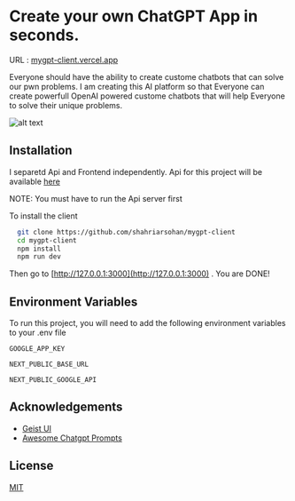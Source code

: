 
# Create your own ChatGPT App in seconds.

URL : [mygpt-client.vercel.app](https://mygpt-client.vercel.app/)

Everyone should have the ability to create custome chatbots that can solve our pwn problems. I am creating this AI platform so that Everyone can create powerfull OpenAI powered custome chatbots that will help Everyone to solve their unique problems.

![alt text](https://redshop.s3.ap-south-1.amazonaws.com/dash.png)


## Installation

I separetd Api and Frontend independently. Api for this project will be available
[here](https://github.com/shahriarsohan/mygpt-client)

NOTE: You must have to run the Api server first

To install the client
```bash
  git clone https://github.com/shahriarsohan/mygpt-client
  cd mygpt-client
  npm install
  npm run dev
```

Then go to [http://127.0.0.1:3000](http://127.0.0.1:3000) . You are DONE!
    
## Environment Variables

To run this project, you will need to add the following environment variables to your .env file

`GOOGLE_APP_KEY`

`NEXT_PUBLIC_BASE_URL`

`NEXT_PUBLIC_GOOGLE_API`





## Acknowledgements

 - [Geist UI](https://geist-ui.dev/en-us)
 - [Awesome Chatgpt Prompts](https://github.com/f/awesome-chatgpt-prompts)
## License

[MIT](https://choosealicense.com/licenses/mit/)

